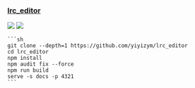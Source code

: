 ### [lrc_editor](https://github.com/yiyizym/lrc_editor)

![](https://img.shields.io/github/license/yiyizym/lrc_editor)
[![](https://img.shields.io/github/last-commit/scillidan/lrc_editor/master?label=last%20commit%20(fork))](https://github.com/scillidan/lrc_editor)

````{tab} From source
```sh
git clone --depth=1 https://github.com/yiyizym/lrc_editor
cd lrc_editor
npm install
npm audit fix --force
npm run build
serve -s docs -p 4321
```
````